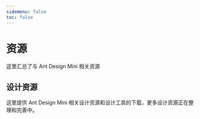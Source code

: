 ```yaml
---
sidemenu: false
toc: false
---
```


# 资源

这里汇总了与 Ant Design Mini 相关资源

## 设计资源

这里提供 Ant Design Mini 相关设计资源和设计工具的下载，更多设计资源正在整理和完善中。

<ResourceCard title="Sketch 组件包" description="移动组件 Sketch 模板包" link="https://gw.alipayobjects.com/os/bmw-prod/b5db6765-b75a-4c4f-975d-4ae23a696b04.sketch" image="https://gw.alipayobjects.com/zos/bmw-prod/49ece2a4-b8c3-4e95-8d40-c67dc95c3d85.svg"></ResourceCard>

<ResourceCard title="媒体素材" description="antd-mini 的 logo 和 banner" link="https://gw.alipayobjects.com/os/bmw-prod/c00078ee-67aa-4170-be69-f4eaef2a579e.zip" image="https://gw.alipayobjects.com/zos/bmw-prod/be366cde-85c9-401e-8a74-cf2126fd99eb.svg"></ResourceCard>


